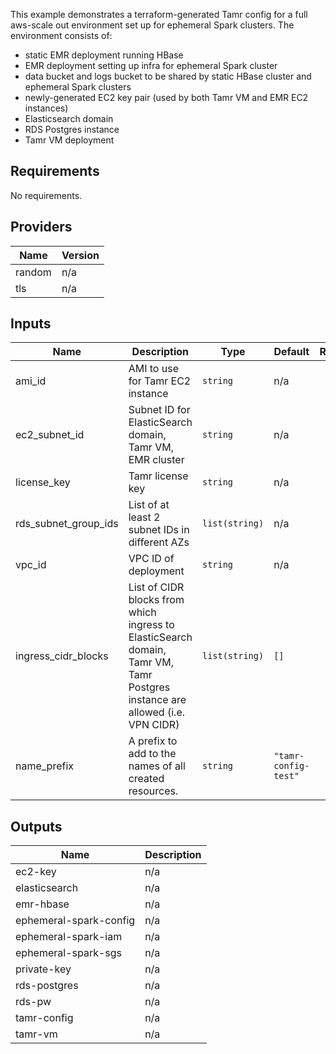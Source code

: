 This example demonstrates a terraform-generated Tamr config for a full aws-scale out environment set up for ephemeral Spark clusters. The environment consists of:
- static EMR deployment running HBase
- EMR deployment setting up infra for ephemeral Spark cluster
- data bucket and logs bucket to be shared by static HBase cluster and ephemeral Spark clusters
- newly-generated EC2 key pair (used by both Tamr VM and EMR EC2 instances)
- Elasticsearch domain
- RDS Postgres instance
- Tamr VM deployment

<!-- BEGINNING OF PRE-COMMIT-TERRAFORM DOCS HOOK -->
## Requirements

No requirements.

## Providers

| Name | Version |
|------|---------|
| random | n/a |
| tls | n/a |

## Inputs

| Name | Description | Type | Default | Required |
|------|-------------|------|---------|:--------:|
| ami\_id | AMI to use for Tamr EC2 instance | `string` | n/a | yes |
| ec2\_subnet\_id | Subnet ID for ElasticSearch domain, Tamr VM, EMR cluster | `string` | n/a | yes |
| license\_key | Tamr license key | `string` | n/a | yes |
| rds\_subnet\_group\_ids | List of at least 2 subnet IDs in different AZs | `list(string)` | n/a | yes |
| vpc\_id | VPC ID of deployment | `string` | n/a | yes |
| ingress\_cidr\_blocks | List of CIDR blocks from which ingress to ElasticSearch domain, Tamr VM, Tamr Postgres instance are allowed (i.e. VPN CIDR) | `list(string)` | `[]` | no |
| name\_prefix | A prefix to add to the names of all created resources. | `string` | `"tamr-config-test"` | no |

## Outputs

| Name | Description |
|------|-------------|
| ec2-key | n/a |
| elasticsearch | n/a |
| emr-hbase | n/a |
| ephemeral-spark-config | n/a |
| ephemeral-spark-iam | n/a |
| ephemeral-spark-sgs | n/a |
| private-key | n/a |
| rds-postgres | n/a |
| rds-pw | n/a |
| tamr-config | n/a |
| tamr-vm | n/a |

<!-- END OF PRE-COMMIT-TERRAFORM DOCS HOOK -->
